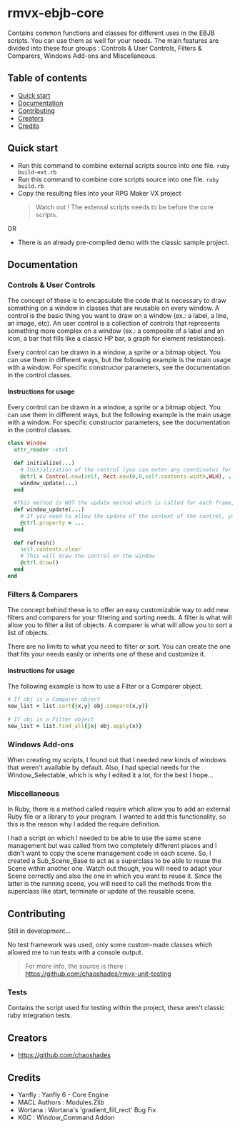 # rmvx-ebjb-core

Contains common functions and classes for different uses in the EBJB scripts. You can use them as well for your needs. The main features are divided into these four groups : Controls & User Controls, Filters & Comparers, Windows Add-ons and Miscellaneous.

## Table of contents

- [Quick start](#quick-start)
- [Documentation](#documentation)
- [Contributing](#contributing)
- [Creators](#creators)
- [Credits](#credits)

## Quick start

- Run this command to combine external scripts source into one file. `ruby build-ext.rb`
- Run this command to combine core scripts source into one file. `ruby build.rb`
- Copy the resulting files into your RPG Maker VX project 
  > Watch out ! The external scripts needs to be before the core scripts.

OR

- There is an already pre-compiled demo with the classic sample project.

## Documentation

### Controls & User Controls
The concept of these is to encapsulate the code that is necessary to draw something on a window in classes that are reusable on every window. A control is the basic thing you want to draw on a window (ex.: a label, a line, an image, etc). An user control is a collection of controls that represents something more complex on a window (ex.: a composite of a label and an icon, a bar that fills like a classic HP bar, a graph for element resistances).

Every control can be drawn in a window, a sprite or a bitmap object. You can use them in different ways, but the following example is the main usage with a window. For specific constructor parameters, see the documentation in the control classes.

#### Instructions for usage
Every control can be drawn in a window, a sprite or a bitmap object. You can use them in different ways, but the following example is the main usage with a window. For specific constructor parameters, see the documentation in the control classes.

```ruby
class Window
  attr_reader :ctrl
     
  def initialize(...)
    # Initialization of the control (you can enter any coordinates for the Rect)
    @ctrl = Control.new(self, Rect.new(0,0,self.contents.width,WLH), ...)
    window_update(...)
  end
 
  #This method is NOT the update method which is called for each frame, this is a custom method to update the window contents
  def window_update(...)
    # If you need to allow the update of the content of the control, you call the window_update method with the new values)
    @ctrl.property = ...
  end
 
  def refresh()
    self.contents.clear
    # This will draw the control on the window
    @ctrl.draw()
  end
end
```

### Filters & Comparers
The concept behind these is to offer an easy customizable way to add new filters and comparers for your filtering and sorting needs. A filter is what will allow you to filter a list of objects. A comparer is what will allow you to sort a list of objects.

There are no limits to what you need to filter or sort. You can create the one that fits your needs easily or inherits one of these and customize it. 

#### Instructions for usage
The following example is how to use a Filter or a Comparer object.

```ruby
# If obj is a Comparer object
new_list = list.sort{|x,y| obj.compare(x,y)}
 
# If obj is a Filter object
new_list = list.find_all{|x| obj.apply(x)}
```

### Windows Add-ons
When creating my scripts, I found out that I needed new kinds of windows that weren't available by default. Also, I had special needs for the Window_Selectable, which is why I edited it a lot, for the best I hope...

### Miscellaneous
In Ruby, there is a method called require which allow you to add an external Ruby file or a library to your program. I wanted to add this functionality, so this is the reason why I added the require definition.

I had a script on which I needed to be able to use the same scene management but was called from two completely different places and I didn't want to copy the scene management code in each scene. So, I created a Sub_Scene_Base to act as a superclass to be able to reuse the Scene within another one. Watch out though, you will need to adapt your Scene correctly and also the one in which you want to reuse it. Since the latter is the running scene, you will need to call the methods from the superclass like start, terminate or update of the reusable scene.

## Contributing

Still in development...

No test framework was used, only some custom-made classes which allowed me to run tests with a console output.
> For more info, the source is there : https://github.com/chaoshades/rmvx-unit-testing

### Tests

Contains the script used for testing within the project, these aren't classic ruby integration tests.

## Creators

- <https://github.com/chaoshades>

## Credits 

- Yanfly : Yanfly 6 - Core Engine
- MACL Authors : Modules.Zlib
- Wortana : Wortana's 'gradient_fill_rect' Bug Fix
- KGC : Window_Command Addon

